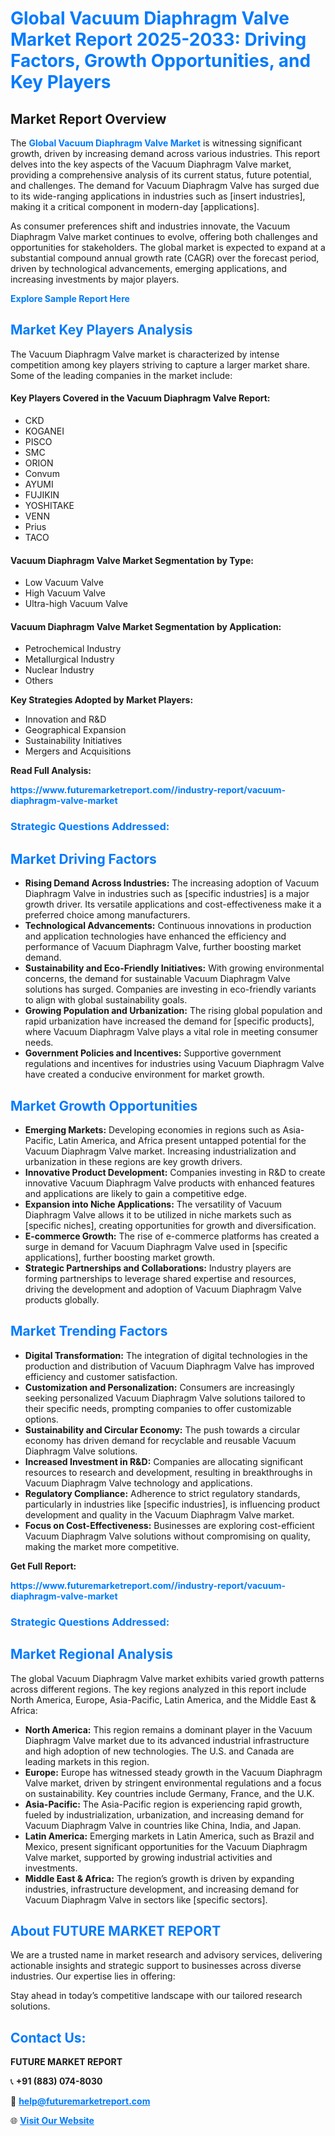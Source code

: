 <h1 style="color: #007BFF;">Global Vacuum Diaphragm Valve Market Report 2025-2033: Driving Factors, Growth Opportunities, and Key Players</h1>

<section id="overview">
<h2>Market Report Overview</h2>
<p>The <a href="https://www.futuremarketreport.com//industry-report/vacuum-diaphragm-valve-market" style="color: #007BFF; text-decoration: none;"><strong>Global Vacuum Diaphragm Valve Market</strong></a> is witnessing significant growth, driven by increasing demand across various industries. This report delves into the key aspects of the Vacuum Diaphragm Valve market, providing a comprehensive analysis of its current status, future potential, and challenges. The demand for Vacuum Diaphragm Valve has surged due to its wide-ranging applications in industries such as [insert industries], making it a critical component in modern-day [applications].</p>
<p>As consumer preferences shift and industries innovate, the Vacuum Diaphragm Valve market continues to evolve, offering both challenges and opportunities for stakeholders. The global market is expected to expand at a substantial compound annual growth rate (CAGR) over the forecast period, driven by technological advancements, emerging applications, and increasing investments by major players.</p>
</section>

<section id="overview">
<p><a href="https://www.futuremarketreport.com//request-sample/reportId=92687" style="color: #007BFF; text-decoration: none;"><strong>Explore Sample Report Here</strong></a></p>
</section>

<section id="key-players">
<h2 style="color: #007BFF;">Market Key Players Analysis</h2>
<p>The Vacuum Diaphragm Valve market is characterized by intense competition among key players striving to capture a larger market share. Some of the leading companies in the market include:</p>
<h4>Key Players Covered in the Vacuum Diaphragm Valve Report:</h4>
<ul><li>CKD</li><li>KOGANEI</li><li>PISCO</li><li>SMC</li><li>ORION</li><li>Convum</li><li>AYUMI</li><li>FUJIKIN</li><li>YOSHITAKE</li><li>VENN</li><li>Prius</li><li>TACO</li></ul>
<h4>Vacuum Diaphragm Valve Market Segmentation by Type:</h4>
<ul><li>Low Vacuum Valve</li><li>High Vacuum Valve</li><li>Ultra-high Vacuum Valve</li></ul>

<h4>Vacuum Diaphragm Valve Market Segmentation by Application:</h4>
<ul><li>Petrochemical Industry</li><li>Metallurgical Industry</li><li>Nuclear Industry</li><li>Others</li></ul>
<p><strong>Key Strategies Adopted by Market Players:</strong></p>
<ul>
<li>Innovation and R&D</li>
<li>Geographical Expansion</li>
<li>Sustainability Initiatives</li>
<li>Mergers and Acquisitions</li>
</ul>
</section>

<section>
<p><strong>Read Full Analysis: </strong></p><a href="https://www.futuremarketreport.com//industry-report/vacuum-diaphragm-valve-market" style="color: #007BFF; text-decoration: none;"><strong>https://www.futuremarketreport.com//industry-report/vacuum-diaphragm-valve-market</strong></a>
<h3 style="color: #007BFF;">Strategic Questions Addressed:</h3>
</section>

<section id="driving-factors">
<h2 style="color: #007BFF;">Market Driving Factors</h2>
<ul>
<li><strong>Rising Demand Across Industries:</strong> The increasing adoption of Vacuum Diaphragm Valve in industries such as [specific industries] is a major growth driver. Its versatile applications and cost-effectiveness make it a preferred choice among manufacturers.</li>
<li><strong>Technological Advancements:</strong> Continuous innovations in production and application technologies have enhanced the efficiency and performance of Vacuum Diaphragm Valve, further boosting market demand.</li>
<li><strong>Sustainability and Eco-Friendly Initiatives:</strong> With growing environmental concerns, the demand for sustainable Vacuum Diaphragm Valve solutions has surged. Companies are investing in eco-friendly variants to align with global sustainability goals.</li>
<li><strong>Growing Population and Urbanization:</strong> The rising global population and rapid urbanization have increased the demand for [specific products], where Vacuum Diaphragm Valve plays a vital role in meeting consumer needs.</li>
<li><strong>Government Policies and Incentives:</strong> Supportive government regulations and incentives for industries using Vacuum Diaphragm Valve have created a conducive environment for market growth.</li>
</ul>
</section>

<section id="growth-opportunities">
<h2 style="color: #007BFF;">Market Growth Opportunities</h2>
<ul>
<li><strong>Emerging Markets:</strong> Developing economies in regions such as Asia-Pacific, Latin America, and Africa present untapped potential for the Vacuum Diaphragm Valve market. Increasing industrialization and urbanization in these regions are key growth drivers.</li>
<li><strong>Innovative Product Development:</strong> Companies investing in R&D to create innovative Vacuum Diaphragm Valve products with enhanced features and applications are likely to gain a competitive edge.</li>
<li><strong>Expansion into Niche Applications:</strong> The versatility of Vacuum Diaphragm Valve allows it to be utilized in niche markets such as [specific niches], creating opportunities for growth and diversification.</li>
<li><strong>E-commerce Growth:</strong> The rise of e-commerce platforms has created a surge in demand for Vacuum Diaphragm Valve used in [specific applications], further boosting market growth.</li>
<li><strong>Strategic Partnerships and Collaborations:</strong> Industry players are forming partnerships to leverage shared expertise and resources, driving the development and adoption of Vacuum Diaphragm Valve products globally.</li>
</ul>
</section>

<section id="trending-factors">
<h2 style="color: #007BFF;">Market Trending Factors</h2>
<ul>
<li><strong>Digital Transformation:</strong> The integration of digital technologies in the production and distribution of Vacuum Diaphragm Valve has improved efficiency and customer satisfaction.</li>
<li><strong>Customization and Personalization:</strong> Consumers are increasingly seeking personalized Vacuum Diaphragm Valve solutions tailored to their specific needs, prompting companies to offer customizable options.</li>
<li><strong>Sustainability and Circular Economy:</strong> The push towards a circular economy has driven demand for recyclable and reusable Vacuum Diaphragm Valve solutions.</li>
<li><strong>Increased Investment in R&D:</strong> Companies are allocating significant resources to research and development, resulting in breakthroughs in Vacuum Diaphragm Valve technology and applications.</li>
<li><strong>Regulatory Compliance:</strong> Adherence to strict regulatory standards, particularly in industries like [specific industries], is influencing product development and quality in the Vacuum Diaphragm Valve market.</li>
<li><strong>Focus on Cost-Effectiveness:</strong> Businesses are exploring cost-efficient Vacuum Diaphragm Valve solutions without compromising on quality, making the market more competitive.</li>
</ul>
</section>

<section>
<p><strong>Get Full Report: </strong></p><a href="https://www.futuremarketreport.com//industry-report/vacuum-diaphragm-valve-market" style="color: #007BFF; text-decoration: none;"><strong>https://www.futuremarketreport.com//industry-report/vacuum-diaphragm-valve-market</strong></a>
<h3 style="color: #007BFF;">Strategic Questions Addressed:</h3>
</section>


<section id="regional-analysis">
<h2 style="color: #007BFF;">Market Regional Analysis</h2>
<p>The global Vacuum Diaphragm Valve market exhibits varied growth patterns across different regions. The key regions analyzed in this report include North America, Europe, Asia-Pacific, Latin America, and the Middle East & Africa:</p>
<ul>
<li><strong>North America:</strong> This region remains a dominant player in the Vacuum Diaphragm Valve market due to its advanced industrial infrastructure and high adoption of new technologies. The U.S. and Canada are leading markets in this region.</li>
<li><strong>Europe:</strong> Europe has witnessed steady growth in the Vacuum Diaphragm Valve market, driven by stringent environmental regulations and a focus on sustainability. Key countries include Germany, France, and the U.K.</li>
<li><strong>Asia-Pacific:</strong> The Asia-Pacific region is experiencing rapid growth, fueled by industrialization, urbanization, and increasing demand for Vacuum Diaphragm Valve in countries like China, India, and Japan.</li>
<li><strong>Latin America:</strong> Emerging markets in Latin America, such as Brazil and Mexico, present significant opportunities for the Vacuum Diaphragm Valve market, supported by growing industrial activities and investments.</li>
<li><strong>Middle East & Africa:</strong> The region’s growth is driven by expanding industries, infrastructure development, and increasing demand for Vacuum Diaphragm Valve in sectors like [specific sectors].</li>
</ul>
</section>

<footer>
<h2 style="color: #007BFF;">About FUTURE MARKET REPORT</h2>
<p>We are a trusted name in market research and advisory services, delivering actionable insights and strategic support to businesses across diverse industries. Our expertise lies in offering:</p>

<p>Stay ahead in today’s competitive landscape with our tailored research solutions.</p>

<h2 style="color: #007BFF;">Contact Us:</h2>
<p><strong>FUTURE MARKET REPORT</strong></p>
<p>📞 <strong>+91 (883) 074-8030</strong></p>
<p>📧 <strong><a href="mailto:help@futuremarketreport.com" style="color: #007BFF;">help@futuremarketreport.com</a></strong></p>
<p>🌐 <strong><a href="https://www.futuremarketreport.com/" style="color: #007BFF;">Visit Our Website</a></strong></p>
</footer>